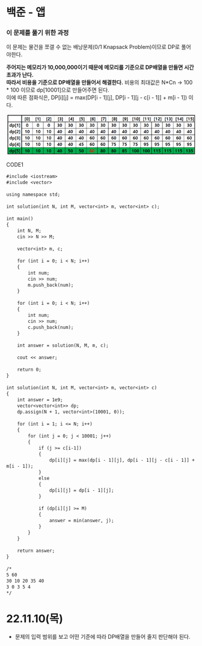 #  백준 - 앱

### 이 문제를 풀기 위한 과정
이 문제는 물건을 쪼갤 수 없는 배낭문제(0/1 Knapsack Problem)이므로 DP로 풀어야한다.  

**주어지는 메모리가 10,000,000이기 때문에 메모리를 기준으로 DP배열을 만들면 시간초과가 난다.  
따라서 비용을 기준으로 DP배열을 만들어서 해결한다.** 
비용의 최대값은 N*Cn -> 100 * 100 이므로 dp[10001]으로 만들어주면 된다.  
이에 따른 점화식은, DP[i][j] = max(DP[i - 1][j], DP[i - 1][j - c[i - 1]] + m[i - 1]) 이다.  

![](https://github.com/gkgkfndudals/TIL/blob/master/Algorithm/img/img_20221110_App1.png)  

CODE1

    #include <iostream>
    #include <vector>

    using namespace std;

    int solution(int N, int M, vector<int> m, vector<int> c);

    int main()
    {
        int N, M;
        cin >> N >> M;

        vector<int> m, c;

        for (int i = 0; i < N; i++)
        {
            int num;
            cin >> num;
            m.push_back(num);
        }

        for (int i = 0; i < N; i++)
        {
            int num;
            cin >> num;
            c.push_back(num);
        }

        int answer = solution(N, M, m, c);

        cout << answer;

        return 0;
    }

    int solution(int N, int M, vector<int> m, vector<int> c)
    {
        int answer = 1e9;
        vector<vector<int>> dp;
        dp.assign(N + 1, vector<int>(10001, 0));

        for (int i = 1; i <= N; i++)
        {
            for (int j = 0; j < 10001; j++)
            {
                if (j >= c[i-1])
                {
                    dp[i][j] = max(dp[i - 1][j], dp[i - 1][j - c[i - 1]] + m[i - 1]);
                }
                else
                {
                    dp[i][j] = dp[i - 1][j];
                }

                if (dp[i][j] >= M)
                {
                    answer = min(answer, j);
                }
            }
        }

        return answer;
    }

    /*
    5 60
    30 10 20 35 40
    3 0 3 5 4
    */

# 22.11.10(목)
* 문제의 입력 범위를 보고 어떤 기준에 따라 DP배열을 만들어 줄지 판단해야 된다.